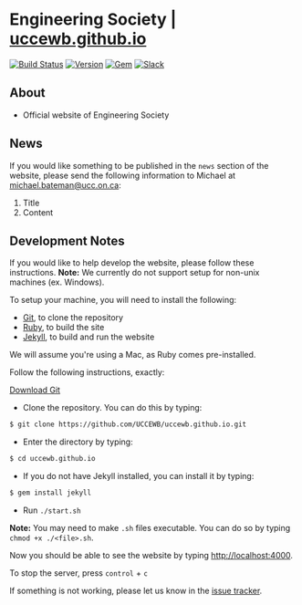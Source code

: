 # Engineering Society | [uccewb.github.io](https://uccewb.github.io)
[![Build Status](https://travis-ci.org/UCCEWB/uccewb.github.io.svg?branch=master)](https://travis-ci.org/UCCEWB/uccewb.github.io) [![Version](https://img.shields.io/badge/version-3.0.0-brightgreen.svg)](https://github.com/UCCEWB/uccewb.github.io/releases/tag/v3.0.0) [![Gem](https://img.shields.io/badge/gem-v3.3.1-orange.svg)](https://github.com/UCCEWB/uccewb.github.io/) [![Slack](https://uccewb-slack.herokuapp.com/badge.svg)](https://uccewb.slack.com) 

## About
* Official website of Engineering Society

## News
If you would like something to be published in the `news` section of the website, please send the following information to Michael at [michael.bateman@ucc.on.ca](mailto:michael.bateman@ucc.on.ca):

1. Title
2. Content

## Development Notes
If you would like to help develop the website, please follow these instructions.
__Note:__ We currently do not support setup for non-unix machines (ex. Windows).

To setup your machine, you will need to install the following:
* [Git](https://git-scm.com), to clone the repository
* [Ruby](https://www.ruby-lang.org/en/), to build the site
* [Jekyll](https://jekyllrb.com), to build and run the website

We will assume you're using a Mac, as Ruby comes pre-installed.

Follow the following instructions, exactly:

[Download Git](https://git-scm.com/download/)

* Clone the repository.  You can do this by typing:
```bash
$ git clone https://github.com/UCCEWB/uccewb.github.io.git
```
* Enter the directory by typing:
```bash
$ cd uccewb.github.io
```
* If you do not have Jekyll installed, you can install it by typing:
```bash
$ gem install jekyll
```
* Run `./start.sh`

__Note:__ You may need to make `.sh` files executable.  You can do so by typing `chmod +x ./<file>.sh`.

Now you should be able to see the website by typing [http://localhost:4000](http://localhost:4000).

To stop the server, press `control` + `c`

If something is not working, please let us know in the [issue tracker](https://github.com/UCCEWB/uccewb.github.io/issues).
